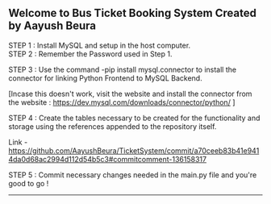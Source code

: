 Welcome to Bus Ticket Booking System
Created by Aayush Beura
----------------------------------------------------------------------------------------
STEP 1 : Install MySQL and setup in the host computer.  
STEP 2 : Remember the Password used in Step 1. 

STEP 3 : Use the command   -pip install mysql.connector    to install the connector for linking Python Frontend to MySQL Backend. 

[Incase this doesn't work, visit the website and install the connector from the website : https://dev.mysql.com/downloads/connector/python/ ]

STEP 4 : Create the tables necessary to be created for the functionality and storage using the references appended to the repository itself.

Link -  https://github.com/AayushBeura/TicketSystem/commit/a70ceeb83b41e9414da0d68ac2994d112d54b5c3#commitcomment-136158317

STEP 5 : Commit necessary changes needed in the main.py file and you're good to go !

----------------------------------------------------------------------------------------
